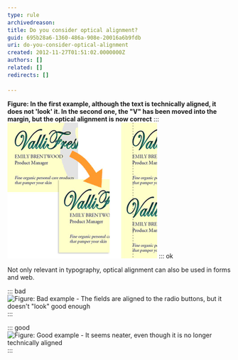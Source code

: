 ```yaml
---
type: rule
archivedreason: 
title: Do you consider optical alignment?
guid: 695b28a6-1360-486a-908e-20016a6b9fdb
uri: do-you-consider-optical-alignment
created: 2012-11-27T01:51:02.0000000Z
authors: []
related: []
redirects: []

---
```


**Figure: In the first example, although the text is technically aligned, it does not 'look' it. In the second one, the "V" has been moved into the margin, but the optical alignment is now correct** 
:::
![](../../assets/opticalalignment.jpg)
::: ok 
<!--endintro-->

Not only relevant in typography, optical alignment can also be used in forms and web.

::: bad  
![Figure: Bad example - The fields are aligned to the radio buttons, but it doesn't "look" good enough](../../assets/bad\_opticalalignment.jpg)  
:::  

::: good  
![Figure: Good example - It seems neater, even though it is no longer technically aligned](../../assets/good\_opticalalignment.png)  
:::
